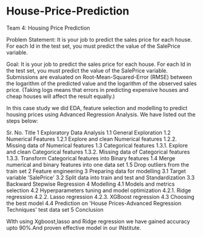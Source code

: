 # House-Price-Prediction

Team 4: Housing Price Prediction

Problem Statement:
It is your job to predict the sales price for each house. For each Id in the test set, you must 
predict the value of the SalePrice variable.

Goal:
It is your job to predict the sales price for each house. For each Id in the test set, you must 
predict the value of the SalePrice variable. 
Submissions are evaluated on Root-Mean-Squared-Error (RMSE) between the logarithm of 
the predicted value and the logarithm of the observed sales price. (Taking logs means that 
errors in predicting expensive houses and cheap houses will affect the result equally.) 


In this case study we did EDA, feature selection and modelling to predict housing prices 
using Advanced Regression Analysis. We have listed out the steps below:

Sr. No. Title
1 Exploratory Data Analysis
1.1 General Exploration
1.2 Numerical Features
1.2.1 Explore and clean Numerical features
1.2.2. Missing data of Numerical features
1.3 Categorical features
1.3.1. Explore and clean Categorical features
1.3.2. Missing data of Categorical features
1.3.3. Transform Categorical features into Binary features
1.4 Merge numerical and binary features into one data set
1.5 Drop outliers from the train set
2 Feature engineering
3 Preparing data for modelling
3.1 Target variable 'SalePrice'
3.2 Split data into train and test and Standardization
3.3 Backward Stepwise Regression
4 Modelling
4.1 Models and metrics selection
4.2 Hyperparameters tuning and model optimization
4.2.1. Ridge regression
4.2.2. Lasso regression
4.2.3. XGBoost regression
4.3 Choosing the best model
4.4 Prediction on 'House Prices-Advanced Regression Techniques' test data 
set
5 Conclusion



WIth using Xgboost,lasso and Ridge regression we have gained accuracy upto 90%.And proven effective model in our INstitute.
